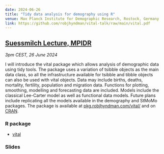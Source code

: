 ```yaml
---
date: 2024-06-26
title: "Tidy data analysis for demography using R"
venue: Max Planck Institute for Demographic Research, Rostock, Germany
link: https://github.com/robjhyndman/vital-talk/raw/main/vital.pdf
---
```


## [Suessmilch Lecture, MPIDR](https://www.demogr.mpg.de/en/news_events_6123/calendar_1921/vital_tidy_data_analysis_for_demography_using_r_13104)

*3pm CEST, 26 June 2024*

I will introduce the vital package which allows analysis of demographic data using tidy tools. The package uses a variation of tsibble objects as the main data class, so all the infrastructure available for tsibble and tibble objects can also be used with vital objects. Data may include births, deaths, mortality, fertility, population and migration data. Functions for plotting, smoothing, modelling and forecasting data are included. Models include the classical Lee-Carter model as well as functional data models. Future plans include replicating all the models available in the demography and StMoMo packages. The package is available at [pkg.robjhyndman.com/vital/](https://pkg.robjhyndman.com/vital/) and on [CRAN](https://cran.r-project.org/package=vital).

### R package

* [vital](https://pkg.robjhyndman.com/vital/)

### Slides
